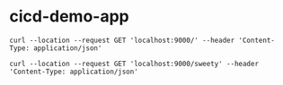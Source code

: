 # cicd-demo-app


```
curl --location --request GET 'localhost:9000/' --header 'Content-Type: application/json'
```

```
curl --location --request GET 'localhost:9000/sweety' --header 'Content-Type: application/json'
```